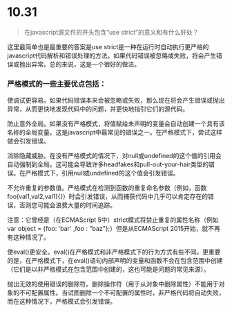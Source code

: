 # 10.31

> 在javascript源文件的开头包含“use strict”的意义和有什么好处？

这里最简单也是最重要的答案是use strict是一种在运行时自动执行更严格的javascript代码解析和错误处理的方法。如果代码错误被忽略或失败，将会产生错误或抛出异常。总的来说，这是一个很好的做法。

### 严格模式的一些主要优点包括：

使调试更容易。如果代码错误本来会被忽略或失败，那么现在将会产生错误或抛出异常，从而更快地发现代码中的问题，并更快地指引它们的源代码。

防止意外全局。如果没有严格模式，将值赋给未声明的变量会自动创建一个具有该名称的全局变量。这是javascript中最常见的错误之一。在严格模式下，尝试这样做会引发错误。

消除隐藏威胁。在没有严格模式的情况下，对null或undefined的这个值的引用会自动强制到全局。这可能会导致许多headfakes和pull-out-your-hair类型的错误。在严格模式下，引用null或undefined的这个值会引发错误。

不允许重复的参数值。严格模式在检测到函数的重复命名参数（例如，函数foo(val1,val2,val1){}）时会引发错误，从而捕获代码中几乎可以肯定存在的错误，否则您可能会浪费大量的时间追踪。

注意：它曾经是（在ECMAScript 5中）strict模式将禁止重复的属性名称（例如var object = {foo: 'bar' ,foo : "baz"};）但是从ECMAScript 2015开始，就不再有这种情况了。

使eval()更安全。eval()在严格模式和非严格模式下的行为方式有些不同。更重要的是，在严格模式下，在eval()语句内部声明的变量和函数不会在包含范围中创建（它们是以非严格模式在包含范围中创建的，这也可能是问题的常见来源）。

抛出无效的使用错误的删除符。删除操作符（用于从对象中删除属性）不能用于对象的不可配置属性。当试图删除一个不可配置的属性时，非严格代码将自动失败，而在这种情况下，严格模式会引发错误。